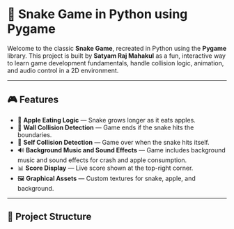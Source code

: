 # 🐍 Snake Game in Python using Pygame

Welcome to the classic **Snake Game**, recreated in Python using the **Pygame** library. This project is built by **Satyam Raj Mahakul** as a fun, interactive way to learn game development fundamentals, handle collision logic, animation, and audio control in a 2D environment.

---

## 🎮 Features

- 🍎 **Apple Eating Logic** — Snake grows longer as it eats apples.
- 🧱 **Wall Collision Detection** — Game ends if the snake hits the boundaries.
- 🐍 **Self Collision Detection** — Game over when the snake hits itself.
- 🔊 **Background Music and Sound Effects** — Game includes background music and sound effects for crash and apple consumption.
- 📊 **Score Display** — Live score shown at the top-right corner.
- 🖼️ **Graphical Assets** — Custom textures for snake, apple, and background.

---

## 📂 Project Structure

